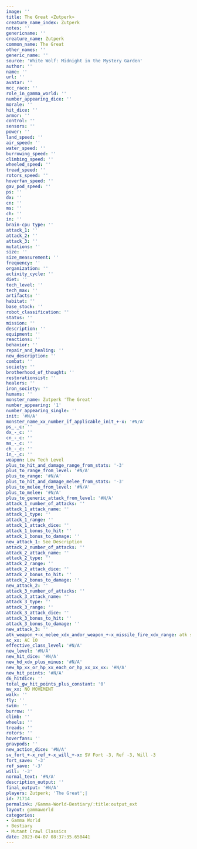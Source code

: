 ```yaml
---
image: ''
title: The Great «Zutperk»
creature_name_index: Zutperk
notes: ''
genericname: ''
creature_name: Zutperk
common_name: The Great
other_names: ''
generic_name: ''
source: 'White Wolf: Midnight in the Mystery Garden'
author: ''
name: ''
url: ''
avatar: ''
mcc_race: ''
role_in_gamma_world: ''
number_appearing_dice: ''
morale: ''
hit_dice: ''
armor: ''
control: ''
sensors: ''
power: ''
land_speed: ''
air_speed: ''
water_speed: ''
burrowing_speed: ''
climbing_speed: ''
wheeled_speed: ''
tread_speed: ''
rotors_speed: ''
hoverfan_speed: ''
gav_pod_speed: ''
ps: ''
dx: ''
cn: ''
ms: ''
ch: ''
in: ''
brain-cpu type: ''
attack_1: ''
attack_2: ''
attack_3: ''
mutations: ''
size: ''
size_measurement: ''
frequency: ''
organization: ''
activity_cycle: ''
diet: ''
tech_level: ''
tech_max: ''
artifacts: ''
habitat: ''
base_stock: ''
robot_classification: ''
status: ''
mission: ''
description: ''
equipment: ''
reactions: ''
behavior: ''
repair_and_healing: ''
new_description: ''
combat: ''
society: ''
brotherhood_of_thought: ''
restorationsist: ''
healers: ''
iron_society: ''
humans: ''
monster_name: Zutperk 'The Great'
number_appearing: '1'
number_appearing_single: ''
init: '#N/A'
monster_name_xx_number_if_applicable_init_+-x: '#N/A'
ps_-_c: ''
dx_-_c: ''
cn_-_c: ''
ms_-_c: ''
ch_-_c: ''
in_-_c: ''
weapon: Low Tech Level
plus_to_hit_and_damage_range_from_stats: '-3'
plus_to_range_from_level: '#N/A'
plus_to_range: '#N/A'
plus_to_hit_and_damage_melee_from_stats: '-3'
plus_to_melee_from_level: '#N/A'
plus_to_melee: '#N/A'
plus_to_generic_attack_from_level: '#N/A'
attack_1_number_of_attacks: ''
attack_1_attack_name: ''
attack_1_type: ''
attack_1_range: ''
attack_1_attack_dice: ''
attack_1_bonus_to_hit: ''
attack_1_bonus_to_damage: ''
new_attack_1: See Description
attack_2_number_of_attacks: ''
attack_2_attack_name: ''
attack_2_type: ''
attack_2_range: ''
attack_2_attack_dice: ''
attack_2_bonus_to_hit: ''
attack_2_bonus_to_damage: ''
new_attack_2: ''
attack_3_number_of_attacks: ''
attack_3_attack_name: ''
attack_3_type: ''
attack_3_range: ''
attack_3_attack_dice: ''
attack_3_bonus_to_hit: ''
attack_3_bonus_to_damage: ''
new_attack_3: ''
atk_weapon_+-x_melee_xdx_andor_weapon_+-x_missile_fire_xdx_range: atk see description
ac_xx: AC 10
effective_class_level: '#N/A'
new_level: '#N/A'
new_hit_dice: '#N/A'
new_hd_xdx_plus_minus: '#N/A'
new_hp_xx_or_hp_xx_each_or_hp_xx_xx_xx: '#N/A'
new_hit_points: '#N/A'
d6_hitdice: ''
total_gw_hit_points_plus_constant: '0'
mv_xx: NO MOVEMENT
walk: ''
fly: ''
swim: ''
burrow: ''
climb: ''
wheels: ''
treads: ''
rotors: ''
hoverfans: ''
gravpods: ''
new_action_dice: '#N/A'
sv_fort_+-x_ref_+-x_will_+-x: SV Fort -3, Ref -3, Will -3
fort_save: '-3'
ref_save: '-3'
will: '-3'
normal_text: '#N/A'
description_output: ''
final_output: '#N/A'
players: Zutperk; 'The Great';|
id: 71714
permalink: /Gamma-World-Bestiary/:title:output_ext
layout: gammaworld
categories:
- Gamma World
- Bestiary
- Mutant Crawl Classics
date: 2023-04-07 08:37:35.650441
---
```

